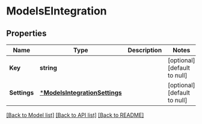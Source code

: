 # ModelsEIntegration

## Properties
Name | Type | Description | Notes
------------ | ------------- | ------------- | -------------
**Key** | **string** |  | [optional] [default to null]
**Settings** | [***ModelsIntegrationSettings**](models.IntegrationSettings.md) |  | [optional] [default to null]

[[Back to Model list]](../README.md#documentation-for-models) [[Back to API list]](../README.md#documentation-for-api-endpoints) [[Back to README]](../README.md)


